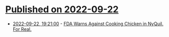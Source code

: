 # [Published on 2022-09-22](index.md)

* [2022-09-22, 19:21:00](https://news.slashdot.org/story/22/09/22/1826202/fda-warns-against-cooking-chicken-in-nyquil-for-real?utm_source=rss1.0mainlinkanon&utm_medium=feed) - [FDA Warns Against Cooking Chicken in NyQuil. For Real.](https://news.slashdot.org/story/22/09/22/1826202/fda-warns-against-cooking-chicken-in-nyquil-for-real?utm_source=rss1.0mainlinkanon&utm_medium=feed)
